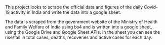 This project looks to scrape the official data and figures of the daily Covid-19 activity in India and write the data into a google sheet.

The data is scraped from the govenrment website of the Ministry of Health and Family Welfare of India using bs4 and is written into a google sheet, using the Google Drive and Google Sheet APIs. In the sheet you can see the rise/fall in total cases, deaths, recoveries and active cases for each day.
